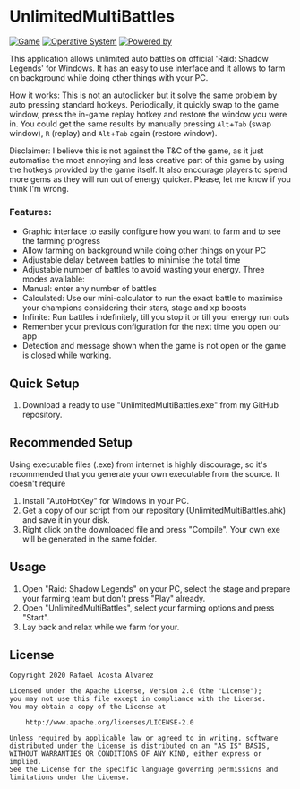 # UnlimitedMultiBattles

[![Game](https://img.shields.io/badge/Game-Raid:_Shadow_Legends-yellow.svg?style=flat-square)](https://plarium.com/en/download-games/raid-shadow-legends/?view=plariumplay)
[![Operative System](https://img.shields.io/badge/Operative_System-Windows-blue.svg?style=flat-square)](https://www.microsoft.com/es-es/windows)
[![Powered by](https://img.shields.io/badge/Powered_by-AutoHotKey-green.svg?style=flat-square)](https://www.autohotkey.com/)

This application allows unlimited auto battles on official 'Raid: Shadow Legends' for Windows. It has an easy to use interface and it allows to farm on background while doing other things with your PC. 

How it works: This is not an autoclicker but it solve the same problem by auto pressing standard hotkeys. Periodically, it quickly swap to the game window, press the in-game replay hotkey and restore the window you were in. You could get the same results by manually pressing ```Alt```+```Tab``` (swap window), ```R``` (replay) and ```Alt```+```Tab``` again (restore window).

Disclaimer: I believe this is not against the T&C of the game, as it just automatise the most annoying and less creative part of this game by using the hotkeys provided by the game itself. It also encourage players to spend more gems as they will run out of energy quicker. Please, let me know if you think I'm wrong.

### Features:
- Graphic interface to easily configure how you want to farm and to see the farming progress
- Allow farming on background while doing other things on your PC
- Adjustable delay between battles to minimise the total time
- Adjustable number of battles to avoid wasting your energy. Three modes available:
 - Manual: enter any number of battles
 - Calculated: Use our mini-calculator to run the exact battle to maximise your champions considering their stars, stage and xp boosts
 - Infinite: Run battles indefinitely, till you stop it or till your energy run outs
- Remember your previous configuration for the next time you open our app
- Detection and message shown when the game is not open or the game is closed while working.


## Quick Setup

1. Download a ready to use "UnlimitedMultiBattles.exe" from my GitHub repository.

## Recommended Setup

Using executable files (.exe) from internet is highly discourage, so it's recommended that you generate your own executable from the source. It doesn't require 
1. Install "AutoHotKey" for Windows in your PC.
2. Get a copy of our script from our repository (UnlimitedMultiBattles.ahk) and save it in your disk.
3. Right click on the downloaded file and press "Compile". Your own exe will be generated in the same folder.

## Usage

1. Open "Raid: Shadow Legends" on your PC, select the stage and prepare your farming team but don't press "Play" already.
2. Open "UnlimitedMultiBattles", select your farming options and press "Start". 
3. Lay back and relax while we farm for your.


## License
```
Copyright 2020 Rafael Acosta Alvarez

Licensed under the Apache License, Version 2.0 (the "License");
you may not use this file except in compliance with the License.
You may obtain a copy of the License at

    http://www.apache.org/licenses/LICENSE-2.0

Unless required by applicable law or agreed to in writing, software
distributed under the License is distributed on an "AS IS" BASIS,
WITHOUT WARRANTIES OR CONDITIONS OF ANY KIND, either express or implied.
See the License for the specific language governing permissions and
limitations under the License.
```

